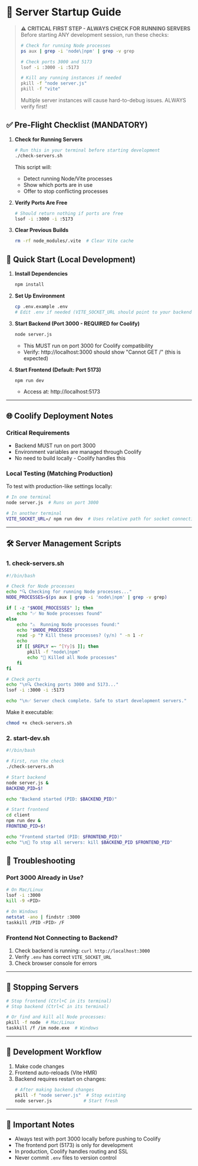 # 🚀 Server Startup Guide

> ⚠️ **CRITICAL FIRST STEP - ALWAYS CHECK FOR RUNNING SERVERS**
> Before starting ANY development session, run these checks:
> ```bash
> # Check for running Node processes
> ps aux | grep -i 'node\|npm' | grep -v grep
> 
> # Check ports 3000 and 5173
> lsof -i :3000 -i :5173
> 
> # Kill any running instances if needed
> pkill -f "node server.js"
> pkill -f "vite"
> ```
> Multiple server instances will cause hard-to-debug issues. ALWAYS verify first!

## ✅ Pre-Flight Checklist (MANDATORY)

1. **Check for Running Servers**
   ```bash
   # Run this in your terminal before starting development
   ./check-servers.sh
   ```
   This script will:
   - Detect running Node/Vite processes
   - Show which ports are in use
   - Offer to stop conflicting processes

2. **Verify Ports Are Free**
   ```bash
   # Should return nothing if ports are free
   lsof -i :3000 -i :5173
   ```

3. **Clear Previous Builds**
   ```bash
   rm -rf node_modules/.vite  # Clear Vite cache
   ```

## 🚀 Quick Start (Local Development)

1. **Install Dependencies**
   ```sh
   npm install
   ```

2. **Set Up Environment**
   ```sh
   cp .env.example .env
   # Edit .env if needed (VITE_SOCKET_URL should point to your backend)
   ```

3. **Start Backend (Port 3000 - REQUIRED for Coolify)**
   ```sh
   node server.js
   ```
   - This MUST run on port 3000 for Coolify compatibility
   - Verify: http://localhost:3000 should show "Cannot GET /" (this is expected)

4. **Start Frontend (Default: Port 5173)**
   ```sh
   npm run dev
   ```
   - Access at: http://localhost:5173

---

## 🌐 Coolify Deployment Notes

### Critical Requirements
- Backend MUST run on port 3000
- Environment variables are managed through Coolify
- No need to build locally - Coolify handles this

### Local Testing (Matching Production)
To test with production-like settings locally:
```sh
# In one terminal
node server.js  # Runs on port 3000

# In another terminal
VITE_SOCKET_URL=/ npm run dev  # Uses relative path for socket connection
```

---

## 🛠️ Server Management Scripts

### 1. check-servers.sh
```bash
#!/bin/bash

# Check for Node processes
echo "🔍 Checking for running Node processes..."
NODE_PROCESSES=$(ps aux | grep -i 'node\|npm' | grep -v grep)

if [ -z "$NODE_PROCESSES" ]; then
    echo "✅ No Node processes found"
else
    echo "⚠️  Running Node processes found:"
    echo "$NODE_PROCESSES"
    read -p "❓ Kill these processes? (y/n) " -n 1 -r
    echo
    if [[ $REPLY =~ ^[Yy]$ ]]; then
        pkill -f "node\|npm"
        echo "🛑 Killed all Node processes"
    fi
fi

# Check ports
echo "\n🔍 Checking ports 3000 and 5173..."
lsof -i :3000 -i :5173

echo "\n✅ Server check complete. Safe to start development servers."
```

Make it executable:
```bash
chmod +x check-servers.sh
```

### 2. start-dev.sh
```bash
#!/bin/bash

# First, run the check
./check-servers.sh

# Start backend
node server.js &
BACKEND_PID=$!

echo "Backend started (PID: $BACKEND_PID)"

# Start frontend
cd client
npm run dev &
FRONTEND_PID=$!

echo "Frontend started (PID: $FRONTEND_PID)"
echo "\n🛑 To stop all servers: kill $BACKEND_PID $FRONTEND_PID"
```

## 🔧 Troubleshooting

### Port 3000 Already in Use?
```sh
# On Mac/Linux
lsof -i :3000
kill -9 <PID>

# On Windows
netstat -ano | findstr :3000
taskkill /PID <PID> /F
```

### Frontend Not Connecting to Backend?
1. Check backend is running: `curl http://localhost:3000`
2. Verify `.env` has correct `VITE_SOCKET_URL`
3. Check browser console for errors

---

## 🛑 Stopping Servers

```sh
# Stop frontend (Ctrl+C in its terminal)
# Stop backend (Ctrl+C in its terminal)

# Or find and kill all Node processes:
pkill -f node  # Mac/Linux
taskkill /f /im node.exe  # Windows
```

---

## 🔄 Development Workflow

1. Make code changes
2. Frontend auto-reloads (Vite HMR)
3. Backend requires restart on changes:
   ```sh
   # After making backend changes
   pkill -f "node server.js"  # Stop existing
   node server.js            # Start fresh
   ```

---

## 📌 Important Notes

- Always test with port 3000 locally before pushing to Coolify
- The frontend port (5173) is only for development
- In production, Coolify handles routing and SSL
- Never commit `.env` files to version control
